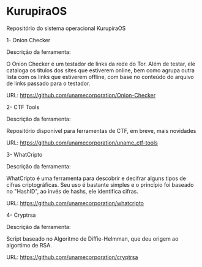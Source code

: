 # KurupiraOS
Repositório do sistema operacional KurupiraOS

1- Onion Checker

Descrição da ferramenta:

O Onion Checker é um testador de links da rede do Tor. Além de testar, ele cataloga os títulos dos sites que estiverem online, bem como agrupa outra lista com os links que estiverem offline, com base no conteúdo do arquivo de links passado para o testador.

URL: https://github.com/unamecorporation/Onion-Checker

2- CTF Tools

Descrição da ferramenta:

Repositório disponível para ferramentas de CTF, em breve, mais novidades

URL: https://github.com/unamecorporation/uname_ctf-tools

3- WhatCripto

Descrição da ferramenta:

WhatCripto é uma ferramenta para descobrir e decifrar alguns tipos de cifras criptográficas. Seu uso é bastante simples e o princípio foi baseado no "HashID", ao invés de hashs, ele identifica cifras.

URL: https://github.com/unamecorporation/whatcripto

4- Cryptrsa

Descrição da ferramenta:

Script baseado no Algoritmo de Diffie-Helmman, que deu origem
ao algortimo de RSA.

URL: https://github.com/unamecorporation/cryptrsa

